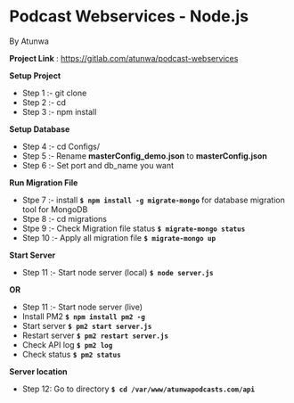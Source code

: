 # **Podcast Webservices - Node.js** #
By Atunwa

**Project Link** : https://gitlab.com/atunwa/podcast-webservices

**Setup Project**

* Step 1 :- git clone <repository link> <directory name>
* Step 2 :- cd <directory name>
* Step 3 :- npm install

**Setup Database**

* Step 4 :- cd Configs/
* Step 5 :- Rename **masterConfig_demo.json** to **masterConfig.json**
* Step 6 :- Set port and db_name you want

**Run Migration File**

* Stpe 7 :- install **`$ npm install -g migrate-mongo`** for database migration tool for MongoDB
* Stpe 8 :- cd migrations
* Stpe 9 :- Check Migration file status **`$ migrate-mongo status`**
* Step 10 :- Apply all migration file **`$ migrate-mongo up`**

**Start Server**

* Step 11 :- Start node server (local)
**`$ node server.js`**

**OR**

* Step 11 :- Start node server (live)
* Install PM2 **`$ npm install pm2 -g`**
* Start server **`$ pm2 start server.js`**
* Restart server **`$ pm2 restart server.js`**
* Check API log **`$ pm2 log`**
* Check status **`$ pm2 status`**

**Server location**

* Step 12: Go to directory **`$ cd /var/www/atunwapodcasts.com/api`**
